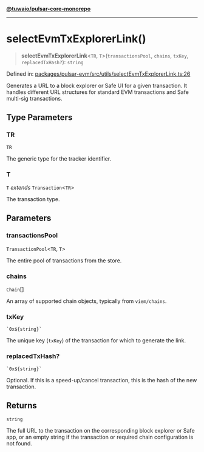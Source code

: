 [**@tuwaio/pulsar-core-monorepo**](../../../README.md)

***

# selectEvmTxExplorerLink()

> **selectEvmTxExplorerLink**\<`TR`, `T`\>(`transactionsPool`, `chains`, `txKey`, `replacedTxHash?`): `string`

Defined in: [packages/pulsar-evm/src/utils/selectEvmTxExplorerLink.ts:26](https://github.com/TuwaIO/pulsar-core/blob/49e2be453c5891a31fcb434545cf86cd26d1ee47/packages/pulsar-evm/src/utils/selectEvmTxExplorerLink.ts#L26)

Generates a URL to a block explorer or Safe UI for a given transaction.
It handles different URL structures for standard EVM transactions and Safe multi-sig transactions.

## Type Parameters

### TR

`TR`

The generic type for the tracker identifier.

### T

`T` *extends* `Transaction`\<`TR`\>

The transaction type.

## Parameters

### transactionsPool

`TransactionPool`\<`TR`, `T`\>

The entire pool of transactions from the store.

### chains

`Chain`[]

An array of supported chain objects, typically from `viem/chains`.

### txKey

`` `0x${string}` ``

The unique key (`txKey`) of the transaction for which to generate the link.

### replacedTxHash?

`` `0x${string}` ``

Optional. If this is a speed-up/cancel transaction, this is the hash of the new transaction.

## Returns

`string`

The full URL to the transaction on the corresponding block explorer or Safe app,
or an empty string if the transaction or required chain configuration is not found.
